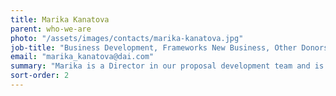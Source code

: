 ```yaml
---
title: Marika Kanatova
parent: who-we-are
photo: "/assets/images/contacts/marika-kanatova.jpg"
job-title: "Business Development, Frameworks New Business, Other Donors"
email: "marika_kanatova@dai.com"
summary: "Marika is a Director in our proposal development team and is responsible for Australian Department of Foreign Affairs and Trade (formerly AusAID), New Zealand Ministry of Foreign Affairs and Trade (formerly NZ Aid), and other donor bids. Marika has an extensive knowledge of development policies and tools, such as project cycle management and logical frameworks. Over the past 15 years she has been responsible for managing and preparing projects, including in the fields of capacity building, institutional strengthening, and good governance. Marika is fluent in English, French, and Slovak, and has a working knowledge of Russian and Italian."
sort-order: 2
---
```

